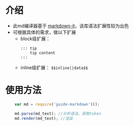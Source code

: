 # 介绍
* 此md编译器基于 [markdown-it](https://github.com/markdown-it)，该库语法扩展性较为出色
* 可根据具体的需求，做以下扩展
    * block级扩展：
        ```
        ::: tip
            tip content
        :::
        ```
    * inline级扩展：
            ```
            $$inline||data$$
            ```

# 使用方法
``` javascript
    var md = require('guide-markdown')();

    md.parse(md_text); //分析语法，获取token
    md.render(md_text); //渲染
```
